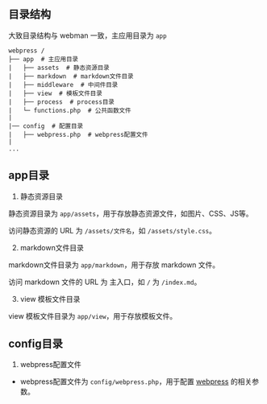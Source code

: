 ## 目录结构

大致目录结构与 webman 一致，主应用目录为 `app`

```
webpress /
├── app  # 主应用目录
|   ├── assets  # 静态资源目录
|   ├── markdown  # markdown文件目录
|   ├── middleware  # 中间件目录
|   ├── view  # 模板文件目录
|   ├── process  # process目录
|   └─ functions.php  # 公共函数文件
|
|── config  # 配置目录
|   ├── webpress.php  # webpress配置文件
|
...
```

## app目录

1. 静态资源目录

静态资源目录为 `app/assets`，用于存放静态资源文件，如图片、CSS、JS等。

访问静态资源的 URL 为 `/assets/文件名`，如 `/assets/style.css`。

2. markdown文件目录

markdown文件目录为 `app/markdown`，用于存放 markdown 文件。

访问 markdown 文件的 URL 为 主入口，如 `/` 为 `/index.md`。

3. view 模板文件目录

view 模板文件目录为 `app/view`，用于存放模板文件。

## config目录

1. webpress配置文件

- webpress配置文件为 `config/webpress.php`，用于配置 [webpress](/guide/configured) 的相关参数。